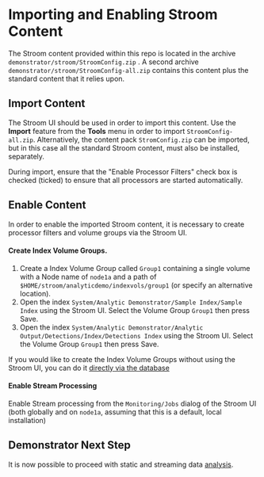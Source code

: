 # Importing and Enabling Stroom Content
The Stroom content provided within this repo is located in the archive
`demonstrator/stroom/StroomConfig.zip` . A second archive `demonstrator/stroom/StroomConfig-all.zip` contains this content
plus the standard content that it relies upon.

## Import Content

The Stroom UI should be used in order to import this content. Use the **Import** feature from the **Tools** menu in order to
import `StroomConfig-all.zip`.
Alternatively, the content pack `StromConfig.zip` can be imported, but in this case all the standard Stroom content, 
must also be installed, separately.

During import, ensure that the "Enable Processor Filters" check box is checked (ticked) to ensure that all processors are
started automatically.

## Enable Content 

In order to enable the imported Stroom content, it is necessary to create processor filters and volume groups via the Stroom UI.

#### Create Index Volume Groups.
1. Create a Index Volume Group called `Group1` containing a single volume with a Node name of `node1a` and a path of
`$HOME/stroom/analyticdemo/indexvols/group1` (or specify an alternative location).
1. Open the index `System/Analytic Demonstrator/Sample Index/Sample Index` using the Stroom UI. 
Select the Volume Group `Group1` then press Save.
1. Open the index `System/Analytic Demonstrator/Analytic Output/Detections/Index/Detections Index` using the Stroom UI. 
Select the Volume Group `Group1` then press Save.

If you would like to create the Index Volume Groups without using the Stroom UI, you can do it
 [directly via the database](databaseIndexVolumeCreation.md)

#### Enable Stream Processing
Enable Stream processing from the `Monitoring/Jobs` dialog of the Stroom UI (both globally and on `node1a`, assuming that this is a default, local installation)

## Demonstrator Next Step
It is now possible to proceed with static and streaming data [analysis](analysis.md).